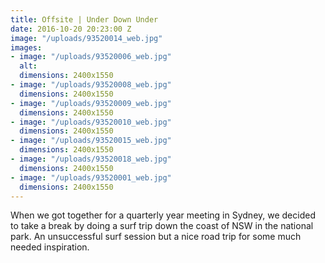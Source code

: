 ```yaml
---
title: Offsite | Under Down Under
date: 2016-10-20 20:23:00 Z
image: "/uploads/93520014_web.jpg"
images:
- image: "/uploads/93520006_web.jpg"
  alt: 
  dimensions: 2400x1550
- image: "/uploads/93520008_web.jpg"
  dimensions: 2400x1550
- image: "/uploads/93520009_web.jpg"
  dimensions: 2400x1550
- image: "/uploads/93520010_web.jpg"
  dimensions: 2400x1550
- image: "/uploads/93520015_web.jpg"
  dimensions: 2400x1550
- image: "/uploads/93520018_web.jpg"
  dimensions: 2400x1550
- image: "/uploads/93520001_web.jpg"
  dimensions: 2400x1550
---
```


When we got together for a quarterly year meeting in Sydney, we decided to take a break by doing a surf trip down the coast of NSW in the national park. An unsuccessful surf session but a nice road trip for some much needed inspiration.
